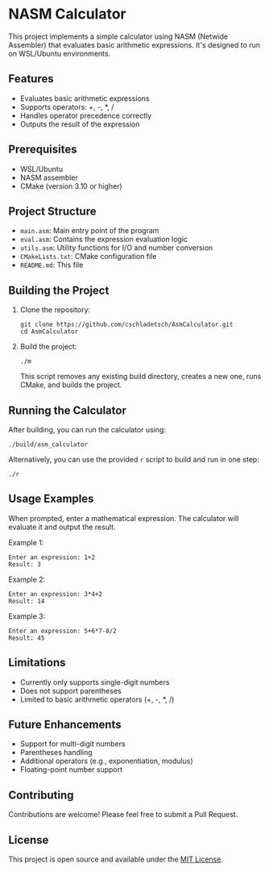 # NASM Calculator

This project implements a simple calculator using NASM (Netwide Assembler) that evaluates basic arithmetic expressions. It's designed to run on WSL/Ubuntu environments.

## Features

- Evaluates basic arithmetic expressions
- Supports operators: +, -, *, /
- Handles operator precedence correctly
- Outputs the result of the expression

## Prerequisites

- WSL/Ubuntu
- NASM assembler
- CMake (version 3.10 or higher)

## Project Structure

- `main.asm`: Main entry point of the program
- `eval.asm`: Contains the expression evaluation logic
- `utils.asm`: Utility functions for I/O and number conversion
- `CMakeLists.txt`: CMake configuration file
- `README.md`: This file

## Building the Project

1. Clone the repository:
   ```
   git clone https://github.com/cschladetsch/AsmCalculator.git
   cd AsmCalculator
   ```

2. Build the project:
   ```
   ./m
   ```
   This script removes any existing build directory, creates a new one, runs CMake, and builds the project.

## Running the Calculator

After building, you can run the calculator using:

```
./build/asm_calculator
```

Alternatively, you can use the provided `r` script to build and run in one step:

```
./r
```

## Usage Examples

When prompted, enter a mathematical expression. The calculator will evaluate it and output the result.

Example 1:
```
Enter an expression: 1+2
Result: 3
```

Example 2:
```
Enter an expression: 3*4+2
Result: 14
```

Example 3:
```
Enter an expression: 5+6*7-8/2
Result: 45
```

## Limitations

- Currently only supports single-digit numbers
- Does not support parentheses
- Limited to basic arithmetic operators (+, -, *, /)

## Future Enhancements

- Support for multi-digit numbers
- Parentheses handling
- Additional operators (e.g., exponentiation, modulus)
- Floating-point number support

## Contributing

Contributions are welcome! Please feel free to submit a Pull Request.

## License

This project is open source and available under the [MIT License](LICENSE).
